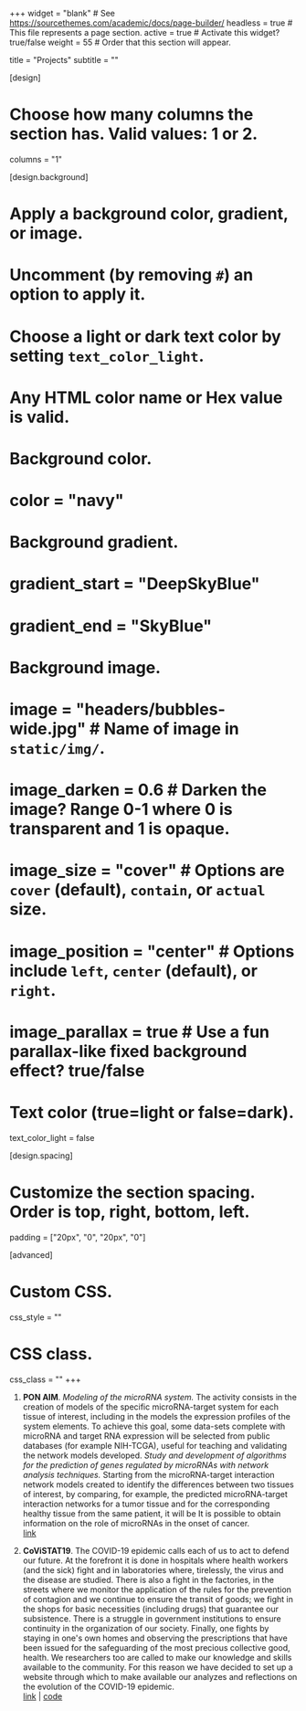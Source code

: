 +++
  widget = "blank"  # See https://sourcethemes.com/academic/docs/page-builder/
  headless = true  # This file represents a page section.
  active = true  # Activate this widget? true/false
  weight = 55  # Order that this section will appear.

  title = "Projects"
  subtitle = ""

  [design]
  # Choose how many columns the section has. Valid values: 1 or 2.
  columns = "1"

  [design.background]
  # Apply a background color, gradient, or image.
  #   Uncomment (by removing `#`) an option to apply it.
  #   Choose a light or dark text color by setting `text_color_light`.
  #   Any HTML color name or Hex value is valid.

  # Background color.
  # color = "navy"

  # Background gradient.
  # gradient_start = "DeepSkyBlue"
  # gradient_end = "SkyBlue"

  # Background image.
  # image = "headers/bubbles-wide.jpg"  # Name of image in `static/img/`.
  # image_darken = 0.6  # Darken the image? Range 0-1 where 0 is transparent and 1 is opaque.
  # image_size = "cover"  #  Options are `cover` (default), `contain`, or `actual` size.
  # image_position = "center"  # Options include `left`, `center` (default), or `right`.
  # image_parallax = true  # Use a fun parallax-like fixed background effect? true/false

  # Text color (true=light or false=dark).
  text_color_light = false

  [design.spacing]
  # Customize the section spacing. Order is top, right, bottom, left.
  padding = ["20px", "0", "20px", "0"]

  [advanced]
  # Custom CSS.
  css_style = ""

  # CSS class.
  css_class = ""
+++

1. **PON AIM**. *Modeling of the microRNA system.* The activity consists in the creation of models of the specific microRNA-target system for each tissue of interest, including in the models the expression profiles of the system elements. To achieve this goal, some data-sets complete with microRNA and target RNA expression will be selected from public databases (for example NIH-TCGA), useful for teaching and validating the network models developed. *Study and development of algorithms for the prediction of genes regulated by microRNAs with network analysis techniques.* Starting from the microRNA-target interaction network models created to identify the differences between two tissues of interest, by comparing, for example, the predicted microRNA-target interaction networks for a tumor tissue and for the corresponding healthy tissue from the same patient, it will be It is possible to obtain information on the role of microRNAs in the onset of cancer.      
[link](https://aim.cineca.it)       

1. **CoViSTAT19**. The COVID-19 epidemic calls each of us to act to defend our future. At the forefront it is done in hospitals where health workers (and the sick) fight and in laboratories where, tirelessly, the virus and the disease are studied. There is also a fight in the factories, in the streets where we monitor the application of the rules for the prevention of contagion and we continue to ensure the transit of goods; we fight in the shops for basic necessities (including drugs) that guarantee our subsistence. There is a struggle in government institutions to ensure continuity in the organization of our society. Finally, one fights by staying in one's own homes and observing the prescriptions that have been issued for the safeguarding of the most precious collective good, health. We researchers too are called to make our knowledge and skills available to the community. For this reason we have decided to set up a website through which to make available our analyzes and reflections on the evolution of the COVID-19 epidemic.         
[link](https://www.unipa.it/covid19) | [code](https://bit.ly/covistat19app)   
